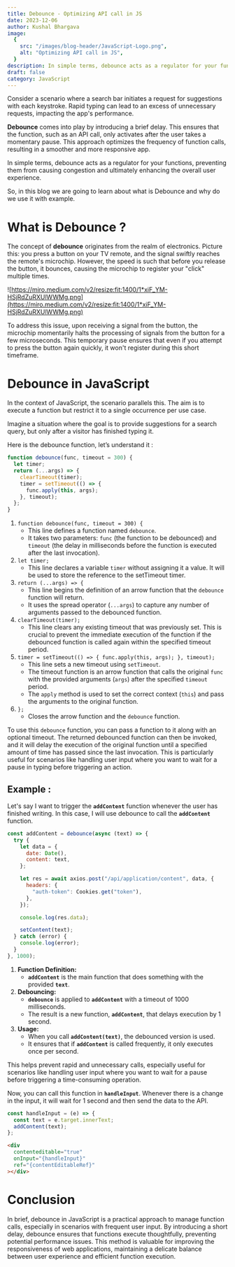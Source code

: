 ```yaml
---
title: Debounce - Optimizing API call in JS
date: 2023-12-06
author: Kushal Bhargava
image:
  {
    src: "/images/blog-header/JavaScript-Logo.png",
    alt: "Optimizing API call in JS",
  }
description: In simple terms, debounce acts as a regulator for your functions, preventing them from causing congestion and ultimately enhancing the overall user experience.
draft: false
category: JavaScript
---
```


<!-- # Debounce - Optimizing API call in JS -->

Consider a scenario where a search bar initiates a request for suggestions with each keystroke. Rapid typing can lead to an excess of unnecessary requests, impacting the app's performance.

**Debounce** comes into play by introducing a brief delay. This ensures that the function, such as an API call, only activates after the user takes a momentary pause. This approach optimizes the frequency of function calls, resulting in a smoother and more responsive app.

In simple terms, debounce acts as a regulator for your functions, preventing them from causing congestion and ultimately enhancing the overall user experience.

So, in this blog we are going to learn about what is Debounce and why do we use it with example.

# What is Debounce ?

The concept of **debounce** originates from the realm of electronics. Picture this: you press a button on your TV remote, and the signal swiftly reaches the remote's microchip. However, the speed is such that before you release the button, it bounces, causing the microchip to register your "click" multiple times.

![https://miro.medium.com/v2/resize:fit:1400/1*xiF_YM-HSjRdZuRXUlWWMg.png](https://miro.medium.com/v2/resize:fit:1400/1*xiF_YM-HSjRdZuRXUlWWMg.png)

To address this issue, upon receiving a signal from the button, the microchip momentarily halts the processing of signals from the button for a few microseconds. This temporary pause ensures that even if you attempt to press the button again quickly, it won't register during this short timeframe.

# Debounce in JavaScript

In the context of JavaScript, the scenario parallels this. The aim is to execute a function but restrict it to a single occurrence per use case.

Imagine a situation where the goal is to provide suggestions for a search query, but only after a visitor has finished typing it.

Here is the debounce function, let’s understand it :

```jsx
function debounce(func, timeout = 300) {
  let timer;
  return (...args) => {
    clearTimeout(timer);
    timer = setTimeout(() => {
      func.apply(this, args);
    }, timeout);
  };
}
```

1. `function debounce(func, timeout = 300) {`
   - This line defines a function named `debounce`.
   - It takes two parameters: `func` (the function to be debounced) and `timeout` (the delay in milliseconds before the function is executed after the last invocation).
2. `let timer;`
   - This line declares a variable `timer` without assigning it a value. It will be used to store the reference to the setTimeout timer.
3. `return (...args) => {`
   - This line begins the definition of an arrow function that the `debounce` function will return.
   - It uses the spread operator (`...args`) to capture any number of arguments passed to the debounced function.
4. `clearTimeout(timer);`
   - This line clears any existing timeout that was previously set. This is crucial to prevent the immediate execution of the function if the debounced function is called again within the specified timeout period.
5. `timer = setTimeout(() => { func.apply(this, args); }, timeout);`
   - This line sets a new timeout using `setTimeout`.
   - The timeout function is an arrow function that calls the original `func` with the provided arguments (`args`) after the specified `timeout` period.
   - The `apply` method is used to set the correct context (`this`) and pass the arguments to the original function.
6. `};`
   - Closes the arrow function and the `debounce` function.

To use this `debounce` function, you can pass a function to it along with an optional timeout. The returned debounced function can then be invoked, and it will delay the execution of the original function until a specified amount of time has passed since the last invocation. This is particularly useful for scenarios like handling user input where you want to wait for a pause in typing before triggering an action.

## Example :

Let's say I want to trigger the **`addContent`** function whenever the user has finished writing. In this case, I will use debounce to call the **`addContent`** function.

```jsx
const addContent = debounce(async (text) => {
  try {
    let data = {
      date: Date(),
      content: text,
    };

    let res = await axios.post("/api/application/content", data, {
      headers: {
        "auth-token": Cookies.get("token"),
      },
    });

    console.log(res.data);

    setContent(text);
  } catch (error) {
    console.log(error);
  }
}, 1000);
```

1. **Function Definition:**
   - **`addContent`** is the main function that does something with the provided **`text`**.
2. **Debouncing:**
   - **`debounce`** is applied to **`addContent`** with a timeout of 1000 milliseconds.
   - The result is a new function, **`addContent`**, that delays execution by 1 second.
3. **Usage:**
   - When you call **`addContent(text)`**, the debounced version is used.
   - It ensures that if **`addContent`** is called frequently, it only executes once per second.

This helps prevent rapid and unnecessary calls, especially useful for scenarios like handling user input where you want to wait for a pause before triggering a time-consuming operation.

Now, you can call this function in **`handleInput`**. Whenever there is a change in the input, it will wait for 1 second and then send the data to the API.

```jsx
const handleInput = (e) => {
  const text = e.target.innerText;
  addContent(text);
};
```

```html
<div
  contenteditable="true"
  onInput="{handleInput}"
  ref="{contentEditableRef}"
></div>
```

# Conclusion

In brief, debounce in JavaScript is a practical approach to manage function calls, especially in scenarios with frequent user input. By introducing a short delay, debounce ensures that functions execute thoughtfully, preventing potential performance issues. This method is valuable for improving the responsiveness of web applications, maintaining a delicate balance between user experience and efficient function execution.
